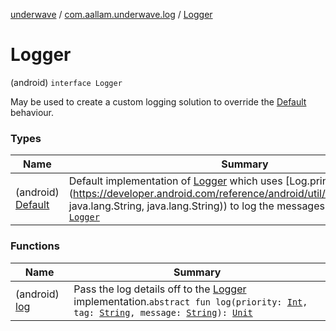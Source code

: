 [underwave](../../index.md) / [com.aallam.underwave.log](../index.md) / [Logger](./index.md)

# Logger

(android) `interface Logger`

May be used to create a custom logging solution to override the [Default](-default/index.md) behaviour.

### Types

| Name | Summary |
|---|---|
| (android) [Default](-default/index.md) | Default implementation of [Logger](./index.md) which uses [Log.println](https://developer.android.com/reference/android/util/Log.html#println(int, java.lang.String, java.lang.String)) to log the messages.`object Default : `[`Logger`](./index.md) |

### Functions

| Name | Summary |
|---|---|
| (android) [log](log.md) | Pass the log details off to the [Logger](./index.md) implementation.`abstract fun log(priority: `[`Int`](https://kotlinlang.org/api/latest/jvm/stdlib/kotlin/-int/index.html)`, tag: `[`String`](https://kotlinlang.org/api/latest/jvm/stdlib/kotlin/-string/index.html)`, message: `[`String`](https://kotlinlang.org/api/latest/jvm/stdlib/kotlin/-string/index.html)`): `[`Unit`](https://kotlinlang.org/api/latest/jvm/stdlib/kotlin/-unit/index.html) |
